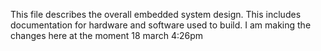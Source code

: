 This file describes the overall embedded system design. This includes documentation for hardware and software used to build.
I am making the changes here at the moment 18 march 4:26pm 